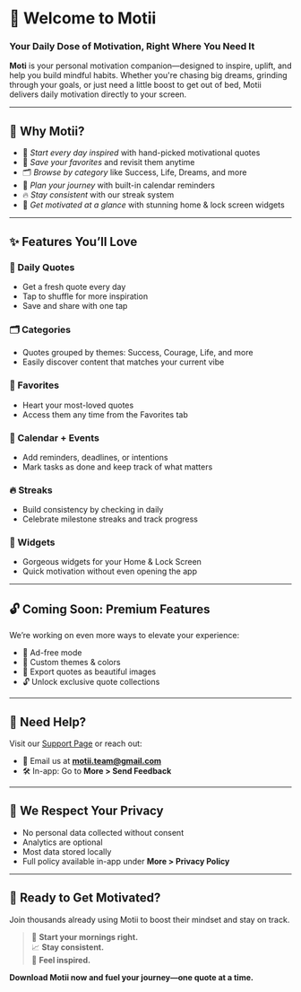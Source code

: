 # 🌟 Welcome to Motii  
### Your Daily Dose of Motivation, Right Where You Need It

**Moti** is your personal motivation companion—designed to inspire, uplift, and help you build mindful habits. Whether you're chasing big dreams, grinding through your goals, or just need a little boost to get out of bed, Motii delivers daily motivation directly to your screen.

---

## 🚀 Why Motii?

- 🧠 *Start every day inspired* with hand-picked motivational quotes  
- 💖 *Save your favorites* and revisit them anytime  
- 🗂️ *Browse by category* like Success, Life, Dreams, and more  
- 📅 *Plan your journey* with built-in calendar reminders  
- 🔥 *Stay consistent* with our streak system  
- 📲 *Get motivated at a glance* with stunning home & lock screen widgets  

---

## ✨ Features You’ll Love

### 🔁 Daily Quotes
- Get a fresh quote every day  
- Tap to shuffle for more inspiration  
- Save and share with one tap  

### 🗂️ Categories
- Quotes grouped by themes: Success, Courage, Life, and more  
- Easily discover content that matches your current vibe  

### 💾 Favorites
- Heart your most-loved quotes  
- Access them any time from the Favorites tab  

### 📅 Calendar + Events
- Add reminders, deadlines, or intentions  
- Mark tasks as done and keep track of what matters  

### 🔥 Streaks
- Build consistency by checking in daily  
- Celebrate milestone streaks and track progress  

### 🧩 Widgets
- Gorgeous widgets for your Home & Lock Screen  
- Quick motivation without even opening the app  

---

## 🔓 Coming Soon: Premium Features

We’re working on even more ways to elevate your experience:
- 🚫 Ad-free mode  
- 🎨 Custom themes & colors  
- 🧾 Export quotes as beautiful images  
- 🔓 Unlock exclusive quote collections  

---

## 🔧 Need Help?

Visit our [Support Page](https://alex-morrisonn.github.io/motivation/support) or reach out:  
- 📩 Email us at **motii.team@gmail.com**  
- 🛠️ In-app: Go to **More > Send Feedback**  

---

## 🔐 We Respect Your Privacy

- No personal data collected without consent  
- Analytics are optional  
- Most data stored locally  
- Full policy available in-app under **More > Privacy Policy**

---

## 🧘 Ready to Get Motivated?

Join thousands already using Motii to boost their mindset and stay on track.

> 🌅 **Start your mornings right.**  
> 📈 **Stay consistent.**  
> 🌟 **Feel inspired.**

**Download Motii now and fuel your journey—one quote at a time.**


